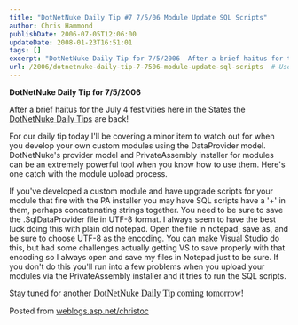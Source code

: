 ```yaml
---
title: "DotNetNuke Daily Tip #7 7/5/06 Module Update SQL Scripts"
author: Chris Hammond
publishDate: 2006-07-05T12:06:00
updateDate: 2008-01-23T16:51:01
tags: []
excerpt: "DotNetNuke Daily Tip for 7/5/2006  After a brief haitus for the July 4 festivities here in the States the DotNetNuke Daily Tips are back! For our daily tip today I'll be covering a minor item to watch out for when you develop your own custom modules using the DataProvider model. DotNetNuke's provider model and PrivateAssembly installer for modules can be an extremely powerful tool when you know how to use them. Here's one catch with the module upload process. If you've developed a custom module and&nbsp;have upgrade scripts for your module that&nbsp;fire with the&nbsp;PA installer you may have SQL scripts have a '+' in them, perhaps concatenating strings together.&nbsp;You need to be sure to save the .SqlDataProvider file in UTF-8 format. I always seem to have the best luck doing this with plain old notepad. Open the file in notepad, save as, and be sure to choose UTF-8 as the encoding. You can make Visual Studio do this, but had some challenges actually getting VS to save properly with that encoding so I always open and save my files in Notepad just to be sure. If you don't do this you'll run into a few problems when you upload your modules via the PrivateAssembly installer and it tries to run the SQL scripts. Stay tuned for&nbsp;another DotNetNuke Daily Tip coming tomorrow! Posted from..."
url: /2006/dotnetnuke-daily-tip-7-7506-module-update-sql-scripts  # Use the generated URL with year
---
```

<P><STRONG>DotNetNuke Daily Tip for 7/5/2006 </STRONG></P> <P>After a brief haitus for the July 4 festivities here in the States the <A href="/christoc/archive/tags/daily+tips/default.aspx">DotNetNuke Daily Tips</A> are back!</P> <P>For our daily tip today I'll be covering a minor item to watch out for when you develop your own custom modules using the DataProvider model. DotNetNuke's provider model and PrivateAssembly installer for modules can be an extremely powerful tool when you know how to use them. Here's one catch with the module upload process.</P> <P>If you've developed a custom module and&nbsp;have upgrade scripts for your module that&nbsp;fire with the&nbsp;PA installer you may have SQL scripts have a '+' in them, perhaps concatenating strings together.&nbsp;You need to be sure to save the .SqlDataProvider file in UTF-8 format. I always seem to have the best luck doing this with plain old notepad. Open the file in notepad, save as, and be sure to choose UTF-8 as the encoding. You can make Visual Studio do this, but had some challenges actually getting VS to save properly with that encoding so I always open and save my files in Notepad just to be sure. If you don't do this you'll run into a few problems when you upload your modules via the PrivateAssembly installer and it tries to run the SQL scripts.</P> <P>Stay tuned for&nbsp;another <A href="/christoc/archive/tags/daily+tips/default.aspx"><FONT face="Times New Roman" size=3>DotNetNuke Daily Tip</FONT></A><FONT face="Times New Roman" size=3> coming tomorrow!</FONT></P> Posted from <A href="https://weblogs.asp.net/christoc/">weblogs.asp.net/christoc</a>
